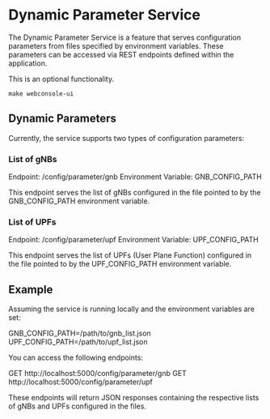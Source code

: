 <!--
SPDX-License-Identifier: Apache-2.0
Copyright 2024 Canonical Ltd.
-->

# Dynamic Parameter Service

The Dynamic Parameter Service is a feature that serves configuration parameters from files specified by environment variables. These parameters can be accessed via REST endpoints defined within the application.

This is an optional functionality.

```
make webconsole-ui
```

## Dynamic Parameters

Currently, the service supports two types of configuration parameters:

### List of gNBs

Endpoint: /config/parameter/gnb
Environment Variable: GNB_CONFIG_PATH

This endpoint serves the list of gNBs configured in the file pointed to by the GNB_CONFIG_PATH environment variable.

### List of UPFs

Endpoint: /config/parameter/upf
Environment Variable: UPF_CONFIG_PATH

This endpoint serves the list of UPFs (User Plane Function) configured in the file pointed to by the UPF_CONFIG_PATH environment variable.

## Example

Assuming the service is running locally and the environment variables are set:

GNB_CONFIG_PATH=/path/to/gnb_list.json
UPF_CONFIG_PATH=/path/to/upf_list.json

You can access the following endpoints:

GET http://localhost:5000/config/parameter/gnb
GET http://localhost:5000/config/parameter/upf

These endpoints will return JSON responses containing the respective lists of gNBs and UPFs configured in the files.
